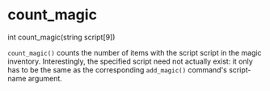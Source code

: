# count_magic

<Prototype>int count_magic(string script[9])</Prototype>

`count_magic()` counts the number of items with the script script in the magic inventory. Interestingly, the specified script need not actually exist: it only has to be the same as the corresponding `add_magic()` command's script-name argument.
